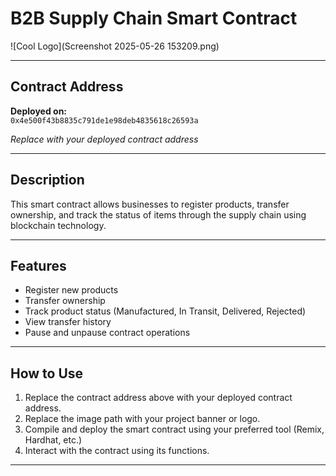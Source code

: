 # B2B Supply Chain Smart Contract

![Cool Logo](Screenshot 2025-05-26 153209.png)

---

## Contract Address

**Deployed on:**  
`0x4e500f43b8835c791de1e98deb4835618c26593a`

*Replace with your deployed contract address*

---

## Description

This smart contract allows businesses to register products, transfer ownership, and track the status of items through the supply chain using blockchain technology.

---

## Features

- Register new products  
- Transfer ownership  
- Track product status (Manufactured, In Transit, Delivered, Rejected)  
- View transfer history  
- Pause and unpause contract operations  

---

## How to Use

1. Replace the contract address above with your deployed contract address.  
2. Replace the image path with your project banner or logo.  
3. Compile and deploy the smart contract using your preferred tool (Remix, Hardhat, etc.)  
4. Interact with the contract using its functions.

---

